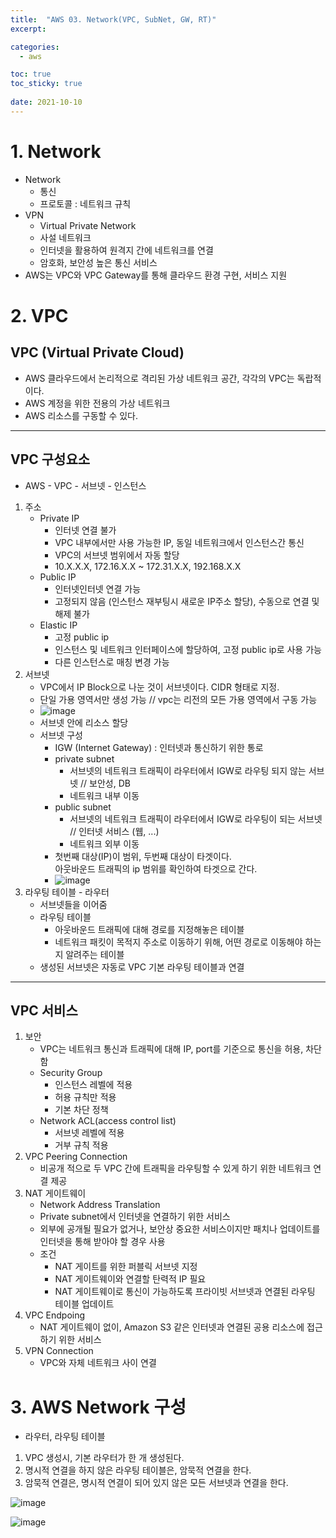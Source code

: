 ```yaml
---
title:  "AWS 03. Network(VPC, SubNet, GW, RT)"
excerpt:

categories:
  - aws

toc: true
toc_sticky: true
 
date: 2021-10-10
---
```


# 1\. Network

-   Network
    -   통신
    -   프로토콜 : 네트워크 규칙
-   VPN
    -   Virtual Private Network
    -   사설 네트워크
    -   인터넷을 활용하여 원격지 간에 네트워크를 연결
    -   암호화, 보안성 높은 통신 서비스
-   AWS는 VPC와 VPC Gateway를 통해 클라우드 환경 구현, 서비스 지원

# 2\. VPC

## VPC (Virtual Private Cloud)

-   AWS 클라우드에서 논리적으로 격리된 가상 네트워크 공간, 각각의 VPC는 독랍적이다.
-   AWS 계정을 위한 전용의 가상 네트워크
-   AWS 리소스를 구동할 수 있다.

---

## VPC 구성요소

-   AWS - VPC - 서브넷 - 인스턴스

1.  주소
    -   Private IP
        -   인터넷 연결 불가
        -   VPC 내부에서만 사용 가능한 IP, 동일 네트워크에서 인스턴스간 통신
        -   VPC의 서브넷 범위에서 자동 할당
        -   10.X.X.X, 172.16.X.X ~ 172.31.X.X, 192.168.X.X
    -   Public IP
        -   인터넷인터넷 연결 가능
        -   고정되지 않음 (인스턴스 재부팅시 새로운 IP주소 할당), 수동으로 연결 및 해제 불가
    -   Elastic IP
        -   고정 public ip
        -   인스턴스 및 네트워크 인터페이스에 할당하여, 고정 public ip로 사용 가능
        -   다른 인스턴스로 매칭 변경 가능
2.  서브넷
    -   VPC에서 IP Block으로 나눈 것이 서브넷이다. CIDR 형태로 지정.
    -   단일 가용 영역서만 생성 가능 // vpc는 리전의 모든 가용 영역에서 구동 가능
    -   ![image](https://user-images.githubusercontent.com/65662520/136678486-1cfc5fb9-5e55-4739-bf97-cf0917f1f8cf.png)
    -   서브넷 안에 리소스 할당
    -   서브넷 구성
        -   IGW (Internet Gateway) : 인터넷과 통신하기 위한 통로
        -   private subnet
            -   서브넷의 네트워크 트래픽이 라우터에서 IGW로 라우팅 되지 않는 서브넷 // 보안성, DB
            -   네트워크 내부 이동
        -   public subnet
            -   서브넷의 네트워크 트래픽이 라우터에서 IGW로 라우팅이 되는 서브넷 // 인터넷 서비스 (웹, ...)
            -   네트워크 외부 이동
        -   첫번째 대상(IP)이 범위, 두번째 대상이 타겟이다.  
            아웃바운드 트래픽의 ip 범위를 확인하여 타겟으로 간다.
        -   ![image](https://user-images.githubusercontent.com/65662520/136678488-4dda8208-1ba7-4964-a644-703c2112d3a7.png)
3.  라우팅 테이블 - 라우터
    -   서브넷들을 이어줌
    -   라우팅 테이블
        -   아웃바운드 트래픽에 대해 경로를 지정해놓은 테이블
        -   네트워크 패킷이 목적지 주소로 이동하기 위해, 어떤 경로로 이동해야 하는지 알려주는 테이블
    -   생성된 서브넷은 자동로 VPC 기본 라우팅 테이블과 연결

---

## VPC 서비스

1.  보안
    -   VPC는 네트워크 통신과 트래픽에 대해 IP, port를 기준으로 통신을 허용, 차단함
    -   Security Group
        -   인스턴스 레벨에 적용
        -   허용 규칙만 적용
        -   기본 차단 정책
    -   Network ACL(access control list)
        -   서브넷 레벨에 적용
        -   거부 규칙 적용
2.  VPC Peering Connection
    -   비공개 적으로 두 VPC 간에 트래픽을 라우팅할 수 있게 하기 위한 네트워크 연결 제공
3.  NAT 게이트웨이
    -   Network Address Translation
    -   Private subnet에서 인터넷을 연결하기 위한 서비스
    -   외부에 공개될 필요가 없거나, 보안상 중요한 서비스이지만 패치나 업데이트를 인터넷을 통해 받아야 할 경우 사용
    -   조건
        -   NAT 게이트를 위한 퍼블릭 서브넷 지정
        -   NAT 게이트웨이와 연결할 탄력적 IP 필요
        -   NAT 게이트웨이로 통신이 가능하도록 프라이빗 서브넷과 연결된 라우팅 테이블 업데이트
4.  VPC Endpoing
    -   NAT 게이트웨이 없이, Amazon S3 같은 인터넷과 연결된 공용 리소스에 접근하기 위한 서비스
5.  VPN Connection
    -   VPC와 자체 네트워크 사이 연결


# 3. AWS Network 구성

* 라우터, 라우팅 테이블
1. VPC 생성시, 기본 라우터가 한 개 생성된다.
2. 명시적 연결을 하지 않은 라우팅 테이블은, 암묵적 연결을 한다.
3. 암묵적 연결은, 명시적 연결이 되어 있지 않은 모든 서브넷과 연결을 한다.

![image](https://user-images.githubusercontent.com/65662520/136678494-670c5669-d123-4db8-a055-88e0ad1c82c2.png)

![image](https://user-images.githubusercontent.com/65662520/136678497-124eed72-67fe-409c-b71b-95237105b045.png)